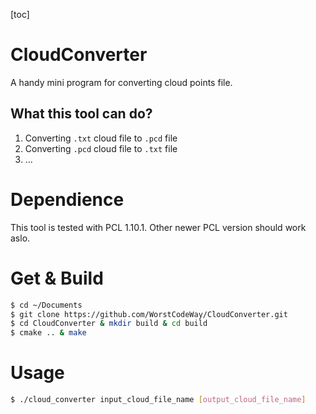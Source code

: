 [toc]

# CloudConverter

A handy mini program for converting cloud points file.

## What this tool can do?

1. Converting `.txt` cloud file to `.pcd` file
2. Converting `.pcd` cloud file to `.txt` file
3. ...

# Dependience

This tool is tested with PCL 1.10.1. Other newer PCL version should work aslo.

# Get & Build

```bash
$ cd ~/Documents
$ git clone https://github.com/WorstCodeWay/CloudConverter.git
$ cd CloudConverter & mkdir build & cd build
$ cmake .. & make
```

# Usage

```bash
$ ./cloud_converter input_cloud_file_name [output_cloud_file_name]
```

